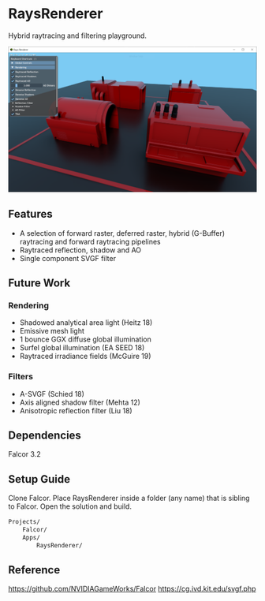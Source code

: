 # RaysRenderer

Hybrid raytracing and filtering playground.

![Screenshot](./Screenshots/Screenshot.png?raw=true "Hybrid Raytracing")

## Features

* A selection of forward raster, deferred raster, hybrid (G-Buffer) raytracing and forward raytracing pipelines
* Raytraced reflection, shadow and AO
* Single component SVGF filter

## Future Work

### Rendering

* Shadowed analytical area light (Heitz 18)
* Emissive mesh light
* 1 bounce GGX diffuse global illumination
* Surfel global illumination (EA SEED 18)
* Raytraced irradiance fields (McGuire 19)

### Filters

* A-SVGF (Schied 18)
* Axis aligned shadow filter (Mehta 12)
* Anisotropic reflection filter (Liu 18)

## Dependencies

Falcor 3.2

## Setup Guide

Clone Falcor. Place RaysRenderer inside a folder (any name) that is sibling to Falcor. Open the solution and build.

```
Projects/
    Falcor/
    Apps/
        RaysRenderer/
```

## Reference

https://github.com/NVIDIAGameWorks/Falcor
https://cg.ivd.kit.edu/svgf.php
